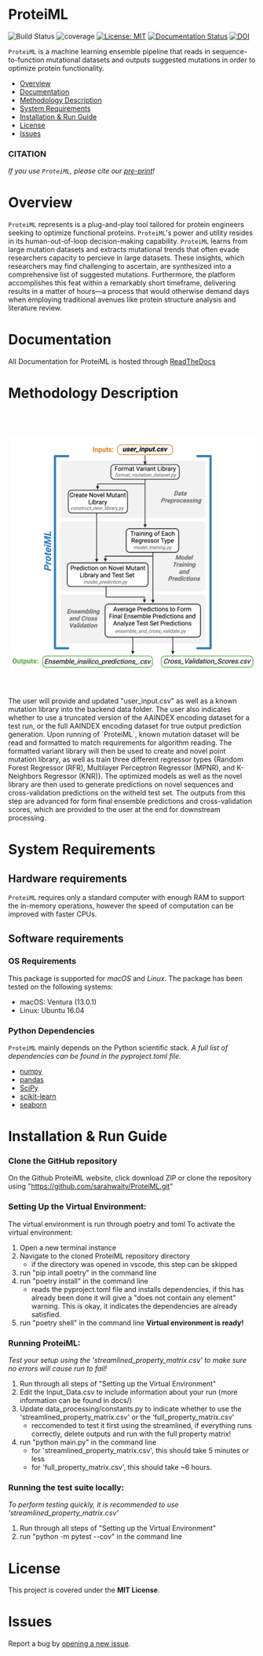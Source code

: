 # ProteiML
![Build Status](https://github.com/sarahwaity/ProteiML/actions/workflows/config.yml/badge.svg)
![coverage](https://img.shields.io/badge/coverage-94%25-green)
[![License: MIT](https://img.shields.io/badge/License-MIT-yellow.svg)](https://opensource.org/licenses/MIT)
[![Documentation Status](https://readthedocs.org/projects/proteiml/badge/?version=latest)](https://proteiml.readthedocs.io/en/latest/?badge=latest)
[![DOI](https://zenodo.org/badge/666693326.svg)](https://zenodo.org/badge/latestdoi/666693326)

`ProteiML` is a machine learning ensemble pipeline that reads in sequence-to-function mutational datasets and outputs suggested mutations in order to optimize protein functionality. 

- [Overview](#overview)
- [Documentation](#documentation)
- [Methodology Description](#Methodology-Description)
- [System Requirements](#system-requirements)
- [Installation & Run Guide](#installation-&-Run-guide)
- [License](#license)
- [Issues](https://github.com/sarahwaity/ProteiML/issues)


### CITATION
*If you use `ProteiML`, please cite our [pre-print](https://doi.org/10.1101/2023.04.13.536801)!*  


# Overview
`ProteiML` represents is a plug-and-play tool tailored for protein engineers seeking to optimize functional proteins. `ProteiML`'s power and utility resides in its human-out-of-loop decision-making capability. `ProteiML` learns from large mutation datasets and extracts mutational trends that often evade researchers capacity to percieve in large datasets. These insights, which researchers may find challenging to ascertain, are synthesized into a comprehensive list of suggested mutations. Furthermore, the platform accomplishes this feat within a remarkably short timeframe, delivering results in a matter of hours—a process that would otherwise demand days when employing traditional avenues like protein structure analysis and literature review.

# Documentation
All Documentation for ProteiML is hosted through [ReadTheDocs](https://proteiml.readthedocs.io/en/latest/index.html)

# Methodology Description
<img src=workflow.png width=500 align="right" vspace = "50">
The user will provide and updated "user_input.csv" as well as a known mutation library into the backend data folder. The user also indicates whether to use a truncated version of the AAINDEX encoding dataset for a test run, or the full AAINDEX encoding dataset for true output prediction generation. Upon running of `ProteiML`, known mutation dataset will be read and formatted to match requirements for algorithm reading. The formatted variant library will then be used to create and novel point mutation library, as well as train three different regressor types {Random Forest Regressor (RFR), Multilayer Perceptron Regressor (MPNR), and K-Neighbors Regressor (KNR)}. The optimized models as well as the novel library are then used to generate predictions on novel sequences and cross-validation predictions on the witheld test set. The outputs from this step are advanced for form final ensemble predictions and cross-validation scores, which are provided to the user at the end for downstream processing. 


# System Requirements
## Hardware requirements
`ProteiML` requires only a standard computer with enough RAM to support the in-memory operations, however the speed of computation can be improved with faster CPUs.

## Software requirements
### OS Requirements
This package is supported for *macOS* and *Linux*. The package has been tested on the following systems:
+ macOS: Ventura (13.0.1)
+ Linux: Ubuntu 16.04

### Python Dependencies
`ProteiML` mainly depends on the Python scientific stack. 
*A full list of dependencies can be found in the pyproject.toml file.*

- [numpy](http://www.numpy.org/)
- [pandas](https://pandas.pydata.org/)
- [SciPy](https://scipy.org/)
- [scikit-learn](https://scikit-learn.org/stable/)
- [seaborn](https://seaborn.pydata.org/)



# Installation & Run Guide
### Clone the GitHub repository
On the Github ProteiML website, click download ZIP or clone the repository using "https://github.com/sarahwaity/ProteiML.git"


### Setting Up the Virtual Environment:
The virtual environment is run through poetry and toml
To activate the virtual environment:
1. Open a new terminal instance
2. Navigate to the cloned ProteiML repository directory
     - if the directory was opened in vscode, this step can be skipped
3. run "pip intall poetry" in the command line
4. run "poetry install" in the command line
    - reads the pyproject.toml file and installs dependencies, if this has already been done it will give a "does not contain any element" warning. This is okay, it indicates the dependencies are already satisfied. 
5. run "poetry shell" in the command line
**Virtual environment is ready!**


### Running ProteiML:
*Test your setup using the 'streamlined_property_matrix.csv' to make sure no errors will cause run to fail!*
1. Run through all steps of "Setting up the Virtual Environment"
2. Edit the Input_Data.csv to include information about your run (more information can be found in docs/)
3. Update data_processing/constants.py to indicate whether to use the 'streamlined_property_matrix.csv' or the 'full_property_matrix.csv'
    - reccomended to test it first using the streamlined, if everything runs correctly, delete outputs and run with the full property matrix!
4. run "python main.py" in the command line
    - for 'streamlined_property_matrix.csv', this should take 5 minutes or less
    - for 'full_property_matrix.csv', this should take ~6 hours. 


### Running the test suite locally:
*To perform testing quickly, it is recommended to use 'streamlined_property_matrix.csv'*
1. Run through all steps of "Setting up the Virtual Environment"
2. run "python -m pytest --cov" in the command line


# License
This project is covered under the **MIT License**.


# Issues
Report a bug by [opening a new issue](https://github.com/sarahwaity/ProteiML/issues).
